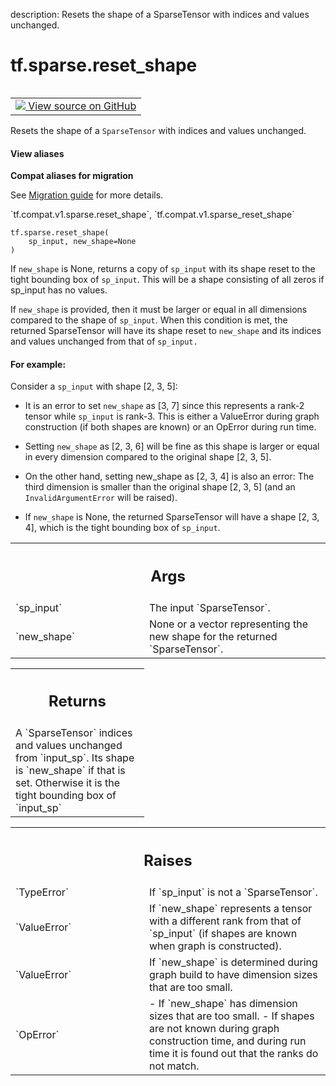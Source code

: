 description: Resets the shape of a SparseTensor with indices and values unchanged.

<div itemscope itemtype="http://developers.google.com/ReferenceObject">
<meta itemprop="name" content="tf.sparse.reset_shape" />
<meta itemprop="path" content="Stable" />
</div>

# tf.sparse.reset_shape

<!-- Insert buttons and diff -->

<table class="tfo-notebook-buttons tfo-api nocontent" align="left">
<td>
  <a target="_blank" href="https://github.com/tensorflow/tensorflow/blob/r2.4/tensorflow/python/ops/sparse_ops.py#L1918-L2020">
    <img src="https://www.tensorflow.org/images/GitHub-Mark-32px.png" />
    View source on GitHub
  </a>
</td>
</table>



Resets the shape of a `SparseTensor` with indices and values unchanged.

<section class="expandable">
  <h4 class="showalways">View aliases</h4>
  <p>
<b>Compat aliases for migration</b>
<p>See
<a href="https://www.tensorflow.org/guide/migrate">Migration guide</a> for
more details.</p>
<p>`tf.compat.v1.sparse.reset_shape`, `tf.compat.v1.sparse_reset_shape`</p>
</p>
</section>

<pre class="devsite-click-to-copy prettyprint lang-py tfo-signature-link">
<code>tf.sparse.reset_shape(
    sp_input, new_shape=None
)
</code></pre>



<!-- Placeholder for "Used in" -->

If `new_shape` is None, returns a copy of `sp_input` with its shape reset
to the tight bounding box of `sp_input`. This will be a shape consisting of
all zeros if sp_input has no values.

If `new_shape` is provided, then it must be larger or equal in all dimensions
compared to the shape of `sp_input`. When this condition is met, the returned
SparseTensor will have its shape reset to `new_shape` and its indices and
values unchanged from that of `sp_input.`

#### For example:


Consider a `sp_input` with shape [2, 3, 5]:

  [0, 0, 1]: a
  [0, 1, 0]: b
  [0, 2, 2]: c
  [1, 0, 3]: d

- It is an error to set `new_shape` as [3, 7] since this represents a
  rank-2 tensor while `sp_input` is rank-3. This is either a ValueError
  during graph construction (if both shapes are known) or an OpError during
  run time.

- Setting `new_shape` as [2, 3, 6] will be fine as this shape is larger or
  equal in every dimension compared to the original shape [2, 3, 5].

- On the other hand, setting new_shape as [2, 3, 4] is also an error: The
  third dimension is smaller than the original shape [2, 3, 5] (and an
  `InvalidArgumentError` will be raised).

- If `new_shape` is None, the returned SparseTensor will have a shape
  [2, 3, 4], which is the tight bounding box of `sp_input`.



<!-- Tabular view -->
 <table class="responsive fixed orange">
<colgroup><col width="214px"><col></colgroup>
<tr><th colspan="2"><h2 class="add-link">Args</h2></th></tr>

<tr>
<td>
`sp_input`
</td>
<td>
The input `SparseTensor`.
</td>
</tr><tr>
<td>
`new_shape`
</td>
<td>
None or a vector representing the new shape for the returned
`SparseTensor`.
</td>
</tr>
</table>



<!-- Tabular view -->
 <table class="responsive fixed orange">
<colgroup><col width="214px"><col></colgroup>
<tr><th colspan="2"><h2 class="add-link">Returns</h2></th></tr>
<tr class="alt">
<td colspan="2">
A `SparseTensor` indices and values unchanged from `input_sp`. Its shape is
`new_shape` if that is set. Otherwise it is the tight bounding box of
`input_sp`
</td>
</tr>

</table>



<!-- Tabular view -->
 <table class="responsive fixed orange">
<colgroup><col width="214px"><col></colgroup>
<tr><th colspan="2"><h2 class="add-link">Raises</h2></th></tr>

<tr>
<td>
`TypeError`
</td>
<td>
If `sp_input` is not a `SparseTensor`.
</td>
</tr><tr>
<td>
`ValueError`
</td>
<td>
If `new_shape` represents a tensor with a different rank from
that of `sp_input` (if shapes are known when graph is constructed).
</td>
</tr><tr>
<td>
`ValueError`
</td>
<td>
If `new_shape` is determined during graph build to have
dimension sizes that are too small.
</td>
</tr><tr>
<td>
`OpError`
</td>
<td>
- If `new_shape` has dimension sizes that are too small.
- If shapes are not known during graph construction time, and during run
time it is found out that the ranks do not match.
</td>
</tr>
</table>

